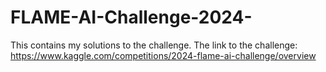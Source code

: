 # FLAME-AI-Challenge-2024-
This contains my solutions to the challenge. The link to the challenge: https://www.kaggle.com/competitions/2024-flame-ai-challenge/overview
